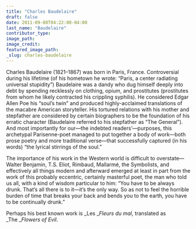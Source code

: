 ```yaml
---
title: "Charles Baudelaire"
draft: false
date: 2011-09-08T04:22:00-04:00
last_name: "Baudelaire"
contributor_type:
image_path:
image_credit:
featured_image_path:
_slug: charles-baudelaire
---
```


Charles Baudelaire (1821–1867) was born in Paris, France. Controversial during his lifetime (of his hometown he wrote: “Paris, a center radiating universal stupidity”) Baudelaire was a dandy who dug himself deeply into debt by spending recklessly on clothing, opium, and prostitutes (prostitutes from whom he likely contracted his crippling syphilis). He considered Edgar Allen Poe his “soul’s twin” and produced highly-acclaimed translations of the macabre American storyteller. His tortured relations with his mother and stepfather are considered by certain biographers to be the foundation of his erratic character (Baudelaire referred to his stepfather as “The General”). And most importantly for our—the indebted readers’—purposes, this archetypal Parisenne-poet managed to put together a body of work—both prose poetry and more traditional verse—that successfully captured (in his words) “the lyrical stirrings of the soul.”

The importance of his work in the Western world is difficult to overstate—Walter Benjamin, T.S. Eliot, Rimbaud, Mallarmé, the Symbolists, and effectively all things modern and afterward emerged at least in part from the work of this probably eccentric, certainly masterful poet, the man who told us all, with a kind of wisdom particular to him: “You have to be always drunk. That’s all there is to it—it’s the only way. So as not to feel the horrible burden of time that breaks your back and bends you to the earth, you have to be continually drunk.”

Perhaps his best known work is _Les __Fleurs du mal_, translated as _The __Flowers of Evil_.

